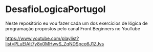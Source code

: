 # DesafioLogicaPortugol
Neste repositório eu vou fazer cada um dos exercícios de lógica de programação propostos pelo canal Front Beginners no YouTube

https://www.youtube.com/playlist?list=PLuElAIt7y8x0MHwvS_ZqNDSpco6J1ZJvs
